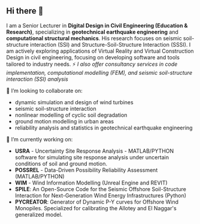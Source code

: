 ## Hi there 👋

I am a Senior Lecturer in **Digital Design in Civil Engineering (Education & Research)**, specializing in **geotechnical earthquake engineering** and **computational structural mechanics**. His research focuses on seismic soil-structure interaction (SSI) and Structure-Soil-Structure Interaction (SSSI).
I am actively exploring applications of Virtual Reality and Virtual Construction Design in civil engineering, focusing on developing software and tools tailored to industry needs. ⚡  _I also offer consultancy services in code implementation, computational modelling (FEM), and seismic soil-structure interaction (SSI) analysis_

 👯 I’m looking to collaborate on:
   + dynamic simulation and design of wind turbines
   + seismic soil-structure interaction
   + nonlinear modelling of cyclic soil degradation
   + ground motion modelling in urban areas
   + reliability analysis and statistics in geotechnical earthquake engineering

 🔭 I’m currently working on:
   + **USRA** - Uncertainty Site Response Analysis - MATLAB/PYTHON software for simulating site response analysis under uncertain conditions of soil and ground motion.
   + **POSSREL** - Data-Driven Possibility Reliability Assessment (MATLAB/PYTHON)
   + **WIM** - Wind Information Modelling (Unreal Engine and REVIT)
   + **SPILE**: An Open-Source Code for the Seismic Offshore Soil-Structure Interaction for Next-Generation Wind Energy Infrastructures (Python)
   +  **PYCREATOR**: Generator of Dynamic P-Y curves for Offshore Wind Monopiles. Specialized for calibrating the Allotey and El Naggar's generalized model.

<!--
**AntroxEV/AntroxEV** is a ✨ _special_ ✨ repository because its `README.md` (this file) appears on your GitHub profile.

Here are some ideas to get you started:

- 🔭 I’m currently working on ...
- 🌱 I’m currently learning ...
- 
- 🤔 I’m looking for help with ...
- 💬 Ask me about ...
- 📫 How to reach me: ...
- 😄 Pronouns: ...
- ⚡ Fun fact: ...
-->
